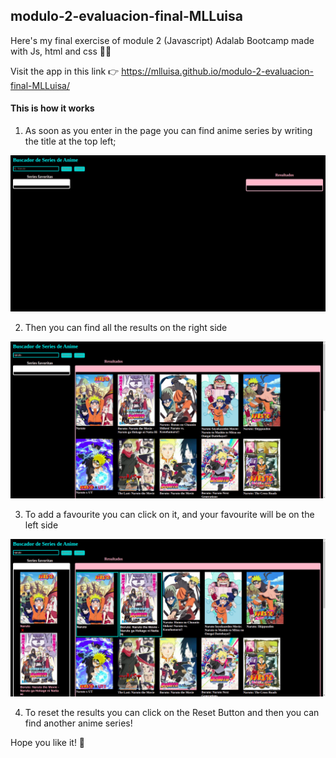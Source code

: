 ## modulo-2-evaluacion-final-MLLuisa

Here's my final exercise of module 2 (Javascript) Adalab Bootcamp made with Js, html and css 👩‍💻

Visit the app in this link 👉 https://mlluisa.github.io/modulo-2-evaluacion-final-MLLuisa/

#### This is how it works

1. As soon as you enter in the page you can find anime series by writing the title at the top left;

![Web Page](https://github.com/Adalab/modulo-2-evaluacion-final-MLLuisa/blob/master/src/images/web-page.png?raw=true)

2. Then you can find all the results on the right side

![Anime results](https://github.com/Adalab/modulo-2-evaluacion-final-MLLuisa/blob/master/src/images/search-anime.png?raw=true)

3. To add a favourite you can click on it, and your favourite will be on the left side

![Add favourite](https://github.com/Adalab/modulo-2-evaluacion-final-MLLuisa/blob/master/src/images/add-favourite.png?raw=true)

4. To reset the results you can click on the Reset Button and then you can find another anime series!

Hope you like it! 🥰
